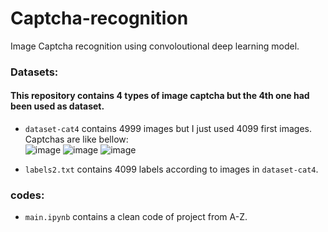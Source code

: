 # Captcha-recognition 
  Image Captcha recognition using convoloutional deep learning model.

### Datasets:
#### This repository contains 4 types of image captcha but the 4th one had been used as dataset.  
- `dataset-cat4` contains 4999 images but I just used 4099 first images.  
  Captchas are like bellow:   
  ![image](https://user-images.githubusercontent.com/39694920/155524027-e4e0e9ef-170a-4b16-879e-9562c1971aa4.png) ![image](https://user-images.githubusercontent.com/39694920/155524113-5cae082f-5e6b-4576-9da9-da9d096f9845.png) ![image](https://user-images.githubusercontent.com/39694920/155524509-d26ebe93-08d5-43ca-a23b-ac6de29c2d77.png)


- `labels2.txt` contains 4099 labels according to images in `dataset-cat4`.

### codes:
- `main.ipynb` contains a clean code of project from A-Z.

